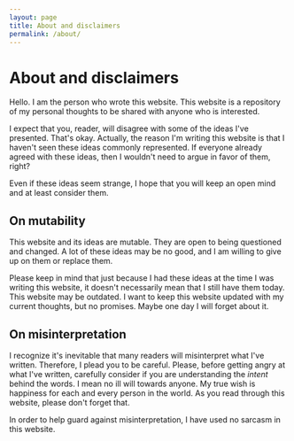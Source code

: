 ```yaml
---
layout: page
title: About and disclaimers
permalink: /about/
---
```

# About and disclaimers

Hello. I am the person who wrote this website. This website is a repository of my personal thoughts to be shared with anyone who is interested.

I expect that you, reader, will disagree with some of the ideas I've presented. That's okay. Actually, the reason I'm writing this website is that I haven't seen these ideas commonly represented. If everyone already agreed with these ideas, then I wouldn't need to argue in favor of them, right? 

Even if these ideas seem strange, I hope that you will keep an open mind and at least consider them.

## On mutability

This website and its ideas are mutable. They are open to being questioned and changed. A lot of these ideas may be no good, and I am willing to give up on them or replace them. 

Please keep in mind that just because I had these ideas at the time I was writing this website, it doesn't necessarily mean that I still have them today. This website may be outdated. I want to keep this website updated with my current thoughts, but no promises. Maybe one day I will forget about it.

## On misinterpretation

I recognize it's inevitable that many readers will misinterpret what I've written. Therefore, I plead you to be careful. Please, before getting angry at what I've written, carefully consider if you are understanding the *intent* behind the words. I mean no ill will towards anyone. My true wish is happiness for each and every person in the world. As you read through this website, please don't forget that.

In order to help guard against misinterpretation, I have used no sarcasm in this website.
